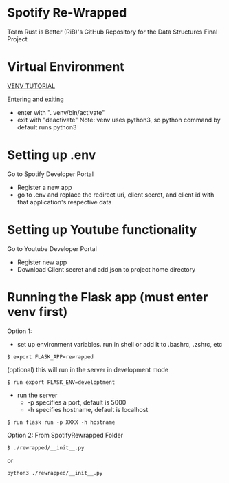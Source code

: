 # Spotify Re-Wrapped
Team Rust is Better (RiB)'s GitHub Repository for the Data Structures Final Project

# Virtual Environment
[VENV TUTORIAL](https://packaging.python.org/en/latest/guides/installing-using-pip-and-virtual-environments/)

Entering and exiting
- enter with ". venv/bin/activate"
- exit with "deactivate"
Note: venv uses python3, so python command by default runs python3

# Setting up .env
Go to Spotify Developer Portal
- Register a new app
- go to .env and replace the redirect uri, client secret, and client id with that application's respective data

# Setting up Youtube functionality
Go to Youtube Developer Portal
- Register new app
- Download Client secret and add json to project home directory

# Running the Flask app (must enter venv first)
Option 1:
- set up environment variables. run in shell or add it to .bashrc, .zshrc, etc
```
$ export FLASK_APP=rewrapped
```
(optional) this will run in the server in development mode 
```
$ run export FLASK_ENV=developtment 
```
- run the server
  - -p specifies a port, default is 5000
  - -h specifies hostname, default is localhost
```
$ run flask run -p XXXX -h hostname 
```
Option 2:
From SpotifyRewrapped Folder
```
$ ./rewrapped/__init__.py
```
or 
```
python3 ./rewrapped/__init__.py
```
